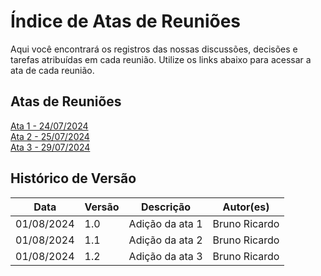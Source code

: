 # Índice de Atas de Reuniões

Aqui você encontrará os registros das nossas discussões, decisões e tarefas atribuídas em cada reunião. Utilize os links abaixo para acessar a ata de cada reunião.

## Atas de Reuniões

[Ata 1 - 24/07/2024](ata1.md)<br>
[Ata 2 - 25/07/2024](ata2.md)<br>
[Ata 3 - 29/07/2024](ata3.md)
<!-- - [Ata - DD/MM/AAAA](atas/atax.md) -->

## Histórico de Versão

| Data | Versão | Descrição | Autor(es) |
| ---- | ------ | --------- | --------- |
| 01/08/2024 | 1.0 | Adição da ata 1  | Bruno Ricardo |
| 01/08/2024 | 1.1 | Adição da ata 2 | Bruno Ricardo |
| 01/08/2024 | 1.2 | Adição da ata 3 | Bruno Ricardo |
